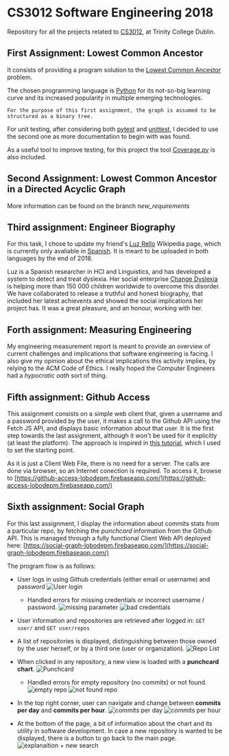 # CS3012 Software Engineering 2018
Repository for all the projects related to [CS3012](https://scss.tcd.ie/Stephen.Barrett/teaching/CS3012/index.html), at Trinity College Dublin.

## First Assignment: Lowest Common Ancestor
It consists of providing a program solution to the [Lowest Common Ancestor](https://www.hackerrank.com/topics/lowest-common-ancestor) problem. 

The chosen programming language is [Python](https://www.python.org/) for its not-so-big learning curve and its increased popularity in multiple emerging technologies. 
```
For the purpose of this first assignment, the graph is assumed to be structured as a binary tree.
```
For unit testing, after considering both [pytest](https://pytest.org/) and [unittest](https://docs.python.org/3/library/unittest.html), I decided to use the second one as more documentation to begin with was found. 

As a useful tool to improve testing, for this project the tool [Coverage.py](https://coverage.readthedocs.io/en/coverage-4.5.1x/index.html) is also included. 


## Second Assignment: Lowest Common Ancestor in a Directed Acyclic Graph
More information can be found on the branch *new_requirements* 

## Third assignment: Engineer Biography
For this task, I chose to update my friend's [Luz Rello](http://www.luzrello.com/) Wikipedia page, which is currently only avaliable in [Spanish](https://es.wikipedia.org/w/index.php?title=Luz_Rello_S%C3%A1nchez). It is meant to be uploaded in both languages by the end of 2018.

Luz is a Spanish researcher in HCI and Linguistics, and has developed a system to detect and treat dyslexia. Her social enterprise [Change Dyslexia](https://www.changedyslexia.org/) is helping more than 150 000 children worldwide to overcome this disorder. We have collaborated to release a truthful and honest biography, that included her latest achievents and showed the social implications her project has. It was a great pleasure, and an honour, working with her.



## Forth assignment: Measuring Engineering
My engineering measurement report is meant to provide an overview of current challenges and implications that software engineering is facing. I also give my opinion about the ethical implications this activity implies, by relying to the ACM Code of Ethics. I really hoped the Computer Engineers had a *hypocratic oath* sort of thing. 


## Fifth assignment: Github Access
This assignment consists on a simple web client that, given a username and a password provided by the user, it makes a call to the Github API using the Fetch JS API, and displays basic information about that user. It is the first step towards the last assignment, although it won't be used for it explicitly (at least the platform). 
The approach is inspired in [this tutorial](https://www.youtube.com/watch?v=sJspH620ZsU&t=691s), which I used to set the starting point.

As it is just a Client Web File, there is no need for a server. The calls are done via browser, so an Internet conection is required. 
To access it, browse to [https://github-access-lobodepm.firebaseapp.com/](https://github-access-lobodepm.firebaseapp.com/)



## Sixth assignment: Social Graph
For this last assignment, I display the information about commits stats from a particular repo, by fetching the *punchcard* information from the Github API. This is managed through a fully functional Client Web API deployed here: [https://social-graph-lobodepm.firebaseapp.com/](https://social-graph-lobodepm.firebaseapp.com/)

The program flow is as follows:
* User logs in using Github credentials (either email or username) and password
![User login](http://www.brightlightpictures.com/assets/images/portfolio/thethaw_header.jpg "Login")
  * Handled errors for missing credentials or incorrect username / password.
  ![missing parameter](http://www.brightlightpictures.com/assets/images/portfolio/thethaw_header.jpg "missing parameter")
  ![bad credentials](http://www.brightlightpictures.com/assets/images/portfolio/thethaw_header.jpg "bad credentials")
* User information and repositories are retrieved after logged in: `GET user/` and `GET user/repos` 
* A list of repositories is displayed, distinguishing between those owned by the user herself, or by a third one (user or organization).
![Repo List](http://www.brightlightpictures.com/assets/images/portfolio/thethaw_header.jpg "Repo List")
* When clicked in any repository, a new view is loaded with a **punchcard chart**. 
![Punchcard](http://www.brightlightpictures.com/assets/images/portfolio/thethaw_header.jpg "Punchcard")
  * Handled errors for empty repository (no commits) or not found. 
  ![empty repo](http://www.brightlightpictures.com/assets/images/portfolio/thethaw_header.jpg "empty repo")
  ![not found repo](http://www.brightlightpictures.com/assets/images/portfolio/thethaw_header.jpg "not found repo")
* In the top right corner, user can navigate and change between **commits per day** and **commits per hour**. 
![commits per day](http://www.brightlightpictures.com/assets/images/portfolio/thethaw_header.jpg "commits per day")
![commits per hour](http://www.brightlightpictures.com/assets/images/portfolio/thethaw_header.jpg "commits per hour")

* At the bottom of the page, a bit of information about the chart and its utility in software development. In case a new repository is wanted to be displayed, there is a button to go back to the main page.
![explanaition + new search](http://www.brightlightpictures.com/assets/images/portfolio/thethaw_header.jpg "explanaition + new search")








